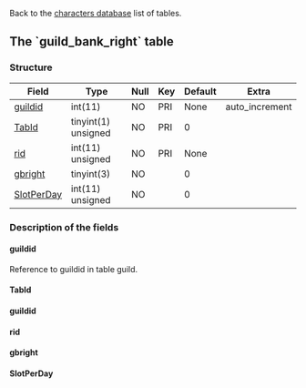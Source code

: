 Back to the [characters database](charactersdb_struct) list of tables.

The \`guild\_bank\_right\` table
--------------------------------

### Structure

| **Field**                                 | **Type**            | **Null** | **Key** | **Default** | **Extra**       |
|-------------------------------------------|---------------------|----------|---------|-------------|-----------------|
| [guildid](Guild_bank_right#guildid)       | int(11)             | NO       | PRI     | None        | auto\_increment |
| [TabId](Guild_bank_right#tabid)           | tinyint(1) unsigned | NO       | PRI     | 0           |                 |
| [rid](Guild_bank_right#rid)               | int(11) unsigned    | NO       | PRI     | None        |                 |
| [gbright](Guild_bank_right#gbright)       | tinyint(3)          | NO       |         | 0           |                 |
| [SlotPerDay](Guild_bank_right#slotperday) | int(11) unsigned    | NO       |         | 0           |                 |

### Description of the fields

#### guildid

Reference to guildid in table guild.

#### TabId

#### guildid

#### rid

#### gbright

#### SlotPerDay
